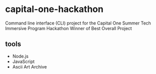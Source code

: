 # capital-one-hackathon
Command line interface (CLI) project for the Capital One Summer Tech Immersive Program Hackathon
Winner of Best Overall Project

## tools
- Node.js
- JavaScript
- Ascii Art Archive
